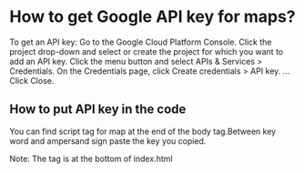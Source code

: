 # How to get Google API key for maps?

To get an API key:
Go to the Google Cloud Platform Console.
Click the project drop-down and select or create the project for which you want to add an API key.
Click the menu button and select APIs & Services > Credentials.
On the Credentials page, click Create credentials > API key. ...
Click Close.

## How to put API key in the code

You can find script tag for map at the end of the body tag.Between key word and ampersand sign paste the key you copied. 

Note: The tag is at the bottom of index.html
